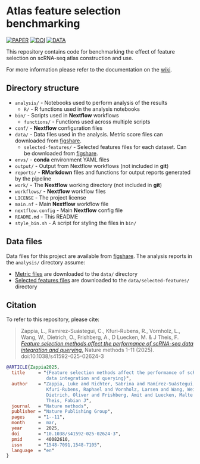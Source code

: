 # Atlas feature selection benchmarking

[![PAPER](https://img.shields.io/badge/Nature%20Methods-10.1038%2Fs41592--025--02624--3-eb5b25)](https://doi.org/10.1038/s41592-025-02624-3)
[![DOI](https://zenodo.org/badge/DOI/10.5281/zenodo.13995812.svg)](https://doi.org/10.5281/zenodo.13995812)
[![DATA](https://img.shields.io/badge/figshare-10.6084%2Fm9.figshare.c.7521966-a60845?logo=figshare)](https://doi.org/10.6084/m9.figshare.c.7521966)

This repository contains code for benchmarking the effect of feature selection on scRNA-seq atlas construction and use.

For more information please refer to the documentation on the [wiki](https://github.com/theislab/atlas-feature-selection-benchmark/wiki).

## Directory structure

* `analysis/` - Notebooks used to perform analysis of the results
  * `R/` - R functions used in the analysis notebooks
* `bin/` - Scripts used in **Nextflow** workflows
  * `functions/` - Functions used across multiple scripts
* `conf/` - **Nextflow** configuration files
* `data/` - Data files used in the analysis. Metric score files can downloaded from [figshare](https://figshare.com/articles/dataset/Metric_scores/26390911).
  * `selected-features/` - Selected features files for each dataset. Can be downloaded from [figshare](https://figshare.com/articles/dataset/Selected_features/26390944).
* `envs/` - **conda** environment YAML files
* `output/` - Output from Nextflow workflows (not included in **git**)
* `reports/` - **RMarkdown** files and functions for output reports generated by the pipeline
* `work/` - The **Nextflow** working directory (not included in **git**)
* `workflows/` - **Nextflow** workflow files
* `LICENSE` - The project license
* `main.nf` - Main **Nextflow** workflow file
* `nextflow.config` - Main **Nextflow** config file
* `README.md` - This README
* `style_bin.sh` - A script for styling the files in `bin/`

## Data files

Data files for this project are available from [figshare](https://doi.org/10.6084/m9.figshare.c.7521966).
The analysis reports in the `analysis/` directory assume:

* [Metric files](https://figshare.com/articles/dataset/Metric_scores/26390911) are downloaded to the `data/` directory
* [Selected features files](https://figshare.com/articles/dataset/Selected_features/26390944) are downloaded to the `data/selected-features/` directory

## Citation

To refer to this repository, please cite:

> Zappia, L., Ramírez-Suástegui, C., Kfuri-Rubens, R., Vornholz, L., Wang, W., Dietrich, O., Frishberg, A., D Luecken, M. & J Theis, F. [_Feature selection methods affect the performance of scRNA-seq data integration and querying._](https://doi.org/10.1038/s41592-025-02624-3) Nature methods 1–11 (2025). doi:10.1038/s41592-025-02624-3

```bibtex
@ARTICLE{Zappia2025,
  title     = "{Feature selection methods affect the performance of scRNA-seq
               data integration and querying}",
  author    = "Zappia, Luke and Richter, Sabrina and Ramírez-Suástegui, Ciro and
               Kfuri-Rubens, Raphael and Vornholz, Larsen and Wang, Weixu and
               Dietrich, Oliver and Frishberg, Amit and Luecken, Malte D and
               Theis, Fabian J",
  journal   = "Nature methods",
  publisher = "Nature Publishing Group",
  pages     = "1--11",
  month     =  mar,
  year      =  2025,
  doi       = "10.1038/s41592-025-02624-3",
  pmid      =  40082610,
  issn      = "1548-7091,1548-7105",
  language  = "en"
}
```
